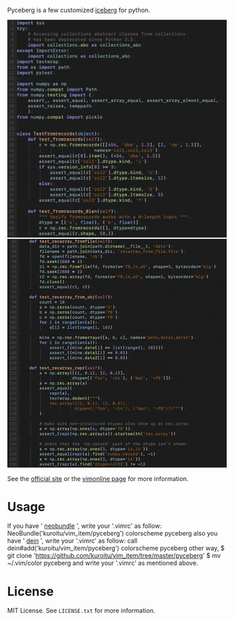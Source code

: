 Pyceberg is a few customized
[iceberg](https://github.com/cocopon/iceberg.vim)
for python.

![Screenshot](https://github.com/kuroitu/vim_item/blob/master/pyceberg/images/screenshot1.png)
![Screenshot](https://github.com/kuroitu/vim_item/blob/master/pyceberg/images/screenshot2.png)

See the [official site](https://cocopon.github.io/iceberg.vim/) or the
[vimonline page](https://www.vim.org/scripts/script.php?script_id=4820) for more information.

# Usage
If you have '
[neobundle](https://github.com/Shougo/neobundle.vim)
', write your '.vimrc' as follow:
    NeoBundle('kuroitu/vim_item/pyceberg')
    colorscheme pyceberg
also you have '
[dein](https://github.com/Shougo/dein.vim)
', write your '.vimrc' as follow:
    call dein#add('kuroitu/vim_item/pyceberg')
    colorscheme pyceberg
other way,
    $ git clone 'https://github.com/kuroitu/vim_item/tree/master/pyceberg'
    $ mv ~/.vim/color pyceberg
and write your '.vimrc' as mentioned above.

# License
MIT License. See `LICENSE.txt` for more information.
